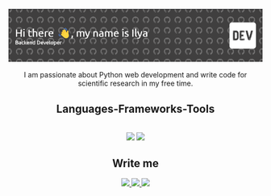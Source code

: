 ![Header](https://github.com/ilyadenu/ilyadenu/blob/main/assets/2023-12-29_04-54-43.png)

<div align="center"> 
I am passionate about Python web development and write code for scientific research in my free time.
</div>

<h2 align="center"> Languages-Frameworks-Tools </h2>
<br/>
<div align="center">
    <img src="https://skillicons.dev/icons?i=html,css,github,git,docker" />
    <img src="https://skillicons.dev/icons?i=python,postgresql,fastapi,django" /><br>
</div>

<h2 align="center"> Write me </h2>
<div align="center"> 
  <a href="https://t.me/ilyadenu">
    <img src="https://img.shields.io/badge/Telegram-2CA5E0?style=flat-squeare&logo=telegram&logoColor=white" />
  </a>
  <a href="mailto:ilyadenu@gmail.com" target="_blank">
    <img src="https://img.shields.io/badge/Gmail-D14836?style=for-the-badge&logo=gmail&logoColor=white" target="_blank"/>
  </a>
  <a href="https://vk.com/ilyadenu">
     <img src="https://img.shields.io/badge/-Vkontakte-003f5c?style=for-the-badge&logo=Vk" target="_blank"/>
  </a>
</div>